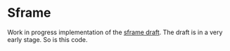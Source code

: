 # Sframe

Work in progress implementation of the [sframe draft](https://datatracker.ietf.org/doc/html/draft-omara-sframe-00).
The draft is in a very early stage.
So is this code.
